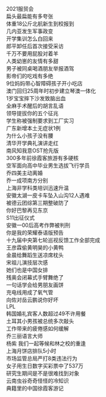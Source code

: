 2021服贸会  
扁头最扁能有多夸张  
体重18公斤北航新生到校报到  
几内亚发生军事政变  
开学集训怎么白回来  
郎平卸任后首次接受采访  
千万不要用屁股对着羊  
人类幼崽的友情有多甜  
男子被同桌喝酒朋友举报酒驾  
影帝们的吃戏有多绝  
9位妈妈带心智障碍孩子开小吃店  
澳门回归25周年时初步建立琴澳一体化  
1岁宝宝摔下沙发致脑出血  
全麻手术醒后的胡言乱语  
领导提拔你的五个征兆  
学生称被强制要求到工厂实习  
广东新增本土无症状1例  
为什么小孩子没有腰  
清华开学典礼演讲走红  
南风知我意OST抢先版  
300多年前徐霞客旅游有多硬核  
空军面向高中毕业男生选拔飞行学员  
乔四美主动离婚  
乔一成项南方分别  
上海非学科类培训迅速升温  
安徽太湖一皮卡车坠入山沟12人遇难  
被德云团综第三期整破防了  
你好巴黎再见东京  
S11出征仪式  
安徽一00后高考作弊被判刑  
你是我的荣耀泰语版预告  
十九届中央第七轮巡视反馈工作全部完成  
王彦霖偷黄明昊的小黄鸭  
金晨给舞蹈生送凉席枕头  
宋祖儿演技层次感  
她们也是中国女排  
残奥会闭幕式手臂舞绝了  
一句话学会给男朋友画饼  
充电线用成了氧气管  
向佐对岳云鹏说你好坏  
LPL  
韩国婚礼宾客人数超过49不许用餐  
土耳其小男孩被总统多次敲头  
工作带来的疲倦感如何缓解  
乔三丽语言大师  
杨紫 我们一起等候和林之校的重逢  
上海月饼店排队5小时  
市场监管总局严打8类违法行为  
女子用生日数字买彩票中了537万  
研究生期间是不是很难找到对象  
云南虫谷奇奇怪怪的冷知识  
典籍里的中国徐霞客游记  

